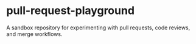 # pull-request-playground
A sandbox repository for experimenting with pull requests, code reviews, and merge workflows.
